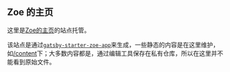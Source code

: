 ## Zoe 的主页

这里是[Zoe的主页](https://zoe.im)的站点托管。

该站点是通过[`gatsby-starter-zoe-app`](https://github.com/jiusanzhou/gatsby-starter-zoe-app)来生成，一些静态的内容是在这里维护，如[/content](/content)下；大多数内容都是，通过编辑工具保存在私有仓库，所以在这里并不能看到原始文件。


